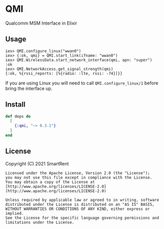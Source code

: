 # QMI

Qualcomm MSM Interface in Elixir

## Usage

```
iex> QMI.configure_linux("wwan0")
iex> {:ok, qmi} = QMI.start_link(ifname: "wwan0")
iex> QMI.WirelessData.start_network_interface(qmi, apn: "super")
:ok
iex> QMI.NetworkAccess.get_signal_strength(qmi)
{:ok, %{rssi_reports: [%{radio: :lte, rssi: -74}]}}
```

If you are using Linux you will need to call `QMI.configure_linux/1` before
bring the interface up.

## Install

```elixir
def deps do
  [
    {:qmi, "~> 0.3.1"}
  ]
end
```

## License

Copyright (C) 2021 SmartRent

    Licensed under the Apache License, Version 2.0 (the "License");
    you may not use this file except in compliance with the License.
    You may obtain a copy of the License at [http://www.apache.org/licenses/LICENSE-2.0](http://www.apache.org/licenses/LICENSE-2.0)

    Unless required by applicable law or agreed to in writing, software
    distributed under the License is distributed on an "AS IS" BASIS,
    WITHOUT WARRANTIES OR CONDITIONS OF ANY KIND, either express or implied.
    See the License for the specific language governing permissions and
    limitations under the License.